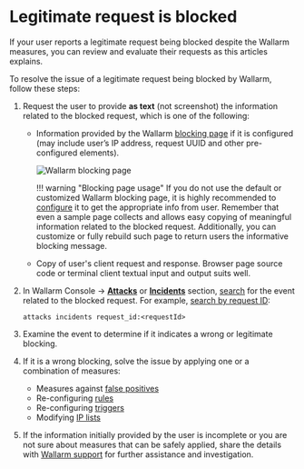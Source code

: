 # Legitimate request is blocked

If your user reports a legitimate request being blocked despite the Wallarm measures, you can review and evaluate their requests as this articles explains.

To resolve the issue of a legitimate request being blocked by Wallarm, follow these steps:

1. Request the user to provide **as text** (not screenshot) the information related to the blocked request, which is one of the following:

    * Information provided by the Wallarm [blocking page](../admin-en/configuration-guides/configure-block-page-and-code.md#customizing-sample-blocking-page) if it is configured (may include user’s IP address, request UUID and other pre-configured elements).

        ![Wallarm blocking page](../images/configuration-guides/blocking-page-provided-by-wallarm-36.png)

        !!! warning "Blocking page usage"
            If you do not use the default or customized Wallarm blocking page, it is highly recommended to [configure](../admin-en/configuration-guides/configure-block-page-and-code.md#customizing-sample-blocking-page) it to get the appropriate info from user. Remember that even a sample page collects and allows easy copying of meaningful information related to the blocked request. Additionally, you can customize or fully rebuild such page to return users the informative blocking message.
    
    * Copy of user's client request and response. Browser page source code or terminal client textual input and output suits well.

1. In Wallarm Console → [**Attacks**](../user-guides/events/check-attack.md) or [**Incidents**](../user-guides/events/check-incident.md) section, [search](../user-guides/search-and-filters/use-search.md) for the event related to the blocked request. For example, [search by request ID](../user-guides/search-and-filters/use-search.md#search-by-request-identifier):

    ```
    attacks incidents request_id:<requestId>
    ```

1. Examine the event to determine if it indicates a wrong or legitimate blocking.
1. If it is a wrong blocking, solve the issue by applying one or a combination of measures: 

    * Measures against [false positives](../user-guides/events/check-attack#false-positives)
    * Re-configuring [rules](../user-guides/rules/rules.md)
    * Re-configuring [triggers](../user-guides/triggers/triggers.md)
    * Modifying [IP lists](../user-guides/ip-lists/overview.md)

1. If the information initially provided by the user is incomplete or you are not sure about measures that can be safely applied, share the details with [Wallarm support](mailto:support@wallarm.com) for further assistance and investigation.
